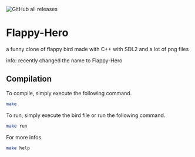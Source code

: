 ![GitHub all releases](https://img.shields.io/github/downloads/hannescam/Flappy-Hero/total)
# Flappy-Hero
a funny clone of flappy bird made with C++ with SDL2 and a lot of png files

info: recently changed the name to Flappy-Hero
## Compilation
To compile, simply execute the following command.

```bash
make
```
To run, simply execute the bird file or run the following command.

```bash
make run
```
For more infos.

```bash
make help
```
